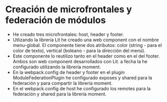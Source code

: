 # Creación de microfrontales y federación de módulos

- He creado tres microfrontales: host, header y footer.
- Utlizando la librería Lit he creado una web component con el nombre menu-global. El componente tiene dos atributos: color   (string - para el color de texto), vertical (boleano - para la dirección del menú).
- Este componente lo reutilizo tanto en el header como en el del footer. Ambos son web component desarrollados con Lit.
a fecha la he configurado utilizando la librería moment.
- En la webpack.config de header y footer en el plugin ModuleFederationPlugin he configurado exposes y shared para la         federación y para compartir la librería moment.
- En el webpack.config de host he configurado los remotes para la federación y shared para la librería moment.

